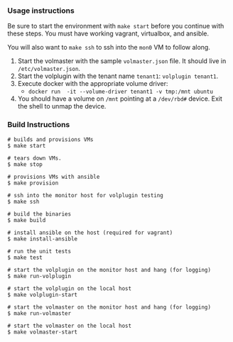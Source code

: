 ### Usage instructions

Be sure to start the environment with `make start` before you continue with
these steps. You must have working vagrant, virtualbox, and ansible.

You will also want to `make ssh` to ssh into the `mon0` VM to follow along.

1. Start the volmaster with the sample `volmaster.json` file. It should live in
   `/etc/volmaster.json`.
1. Start the volplugin with the tenant name `tenant1`: `volplugin tenant1`.
1. Execute docker with the appropriate volume driver:
   * `docker run  -it --volume-driver tenant1 -v tmp:/mnt ubuntu`
1. You should have a volume on `/mnt` pointing at a `/dev/rbd#` device. Exit
   the shell to unmap the device.

### Build Instructions

```
# builds and provisions VMs
$ make start

# tears down VMs.
$ make stop

# provisions VMs with ansible
$ make provision

# ssh into the monitor host for volplugin testing
$ make ssh

# build the binaries
$ make build

# install ansible on the host (required for vagrant)
$ make install-ansible

# run the unit tests
$ make test

# start the volplugin on the monitor host and hang (for logging)
$ make run-volplugin

# start the volplugin on the local host
$ make volplugin-start

# start the volmaster on the monitor host and hang (for logging)
$ make run-volmaster

# start the volmaster on the local host
$ make volmaster-start
```
